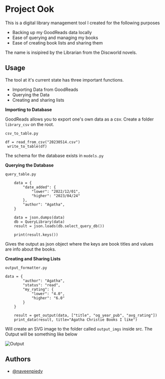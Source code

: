 
# Project Ook

This is a digital library management tool I created for the following purposes

- Backing up my GoodReads data locally
- Ease of querying and managing my books
- Ease of creating book lists and sharing them

The name is insipired by the Librarian from the Discworld novels. 

## Usage

The tool at it's current state has three important functions. 

- Importing Data from GoodReads
- Querying the Data
- Creating and sharing lists

__Importing to Database__

GoodReads allows you to export one's own data as a csv. Create a folder `library_csv` on the root. 

`csv_to_table.py`

```    
df = read_from_csv("20230514.csv")
 write_to_table(df)
```

The schema for the database exists in `models.py`

__Querying the Database__

`query_table.py`

```
    data = {
        "date_added": {
            "lower": "2022/12/01",
            "higher": "2023/04/24"
        },
        "author": "Agatha",
    }

    data = json.dumps(data)
    db = QueryLibrary(data)
    result = json.loads(db.select_query_db())

    print(result.keys())
```

Gives the output as json object where the keys are book titles and values are info about the books. 

__Creating and Sharing Lists__

`output_formatter.py`

```
data = {
        "author": "Agatha",
        "status": "read",
        "my_rating": {
            "lower": "4.0",
            "higher": "6.0"
        }
    }

    result = get_output(data, ["title", "og_year_pub", "avg_rating"])
    print_data(result, title="Agatha Christie Books I like")
```

Will create an SVG image to the folder called `output_imgs` inside src. The Output will be something like below

![Output](./sample_img/agatha_christie_books_i_like.svg)
## Authors

- [@naveenpiedy](https://github.com/naveenpiedy)

